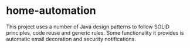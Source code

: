 # home-automation
This project uses a number of Java design patterns to follow SOLID principles, code reuse and generic rules. Some functionality it provides is automatic email decoration and security notifications.
